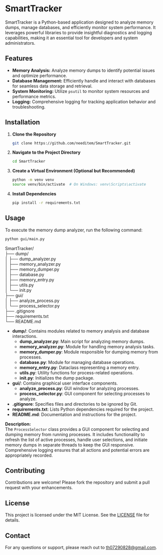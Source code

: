# SmartTracker

SmartTracker is a Python-based application designed to analyze memory dumps, manage databases, and efficiently monitor system performance. It leverages powerful libraries to provide insightful diagnostics and logging capabilities, making it an essential tool for developers and system administrators.

## Features

- **Memory Analysis:** Analyze memory dumps to identify potential issues and optimize performance.
- **Database Management:** Efficiently handle and interact with databases for seamless data storage and retrieval.
- **System Monitoring:** Utilize `psutil` to monitor system resources and performance metrics.
- **Logging:** Comprehensive logging for tracking application behavior and troubleshooting.

## Installation

1. **Clone the Repository**

   ```bash
   git clone https://github.com/needitem/SmartTracker.git
   ```

2. **Navigate to the Project Directory**

   ```bash
   cd SmartTracker
   ```

3. **Create a Virtual Environment (Optional but Recommended)**

   ```bash
   python -m venv venv
   source venv/bin/activate  # On Windows: venv\Scripts\activate
   ```

4. **Install Dependencies**

   ```bash
   pip install -r requirements.txt
   ```

## Usage

To execute the memory dump analyzer, run the following command:

```bash
python gui/main.py
```

SmartTracker/  
├── dump/  
│ ├── dump_analyzer.py  
│ ├── memory_analyzer.py  
│ ├── memory_dumper.py  
│ ├── database.py  
│ ├── memory_entry.py  
│ ├── utils.py  
│ └── init.py  
├── gui/  
│ ├── analyze_process.py  
│ └── process_selector.py  
├── .gitignore  
├── requirements.txt  
└── README.md  

- **dump/**: Contains modules related to memory analysis and database interactions.
  - **dump_analyzer.py**: Main script for analyzing memory dumps.
  - **memory_analyzer.py**: Module for handling memory analysis tasks.
  - **memory_dumper.py**: Module responsible for dumping memory from processes.
  - **database.py**: Module for managing database operations.
  - **memory_entry.py**: Dataclass representing a memory entry.
  - **utils.py**: Utility functions for process-related operations.
  - ****init**.py**: Initializes the dump package.
- **gui/**: Contains graphical user interface components.
  - **analyze_process.py**: GUI window for analyzing processes.
  - **process_selector.py**: GUI component for selecting processes to analyze.
- **.gitignore**: Specifies files and directories to be ignored by Git.
- **requirements.txt**: Lists Python dependencies required for the project.
- **README.md**: Documentation and instructions for the project.

**Description:**  
The `ProcessSelector` class provides a GUI component for selecting and dumping memory from running processes. It includes functionality to refresh the list of active processes, handle user selections, and initiate memory dumps in separate threads to keep the GUI responsive. Comprehensive logging ensures that all actions and potential errors are appropriately recorded.

## Contributing

Contributions are welcome! Please fork the repository and submit a pull request with your enhancements.

## License

This project is licensed under the MIT License. See the [LICENSE](LICENSE) file for details.

## Contact

For any questions or support, please reach out to [th07290828@gmail.com](mailto:th07290828@gmail.com).
